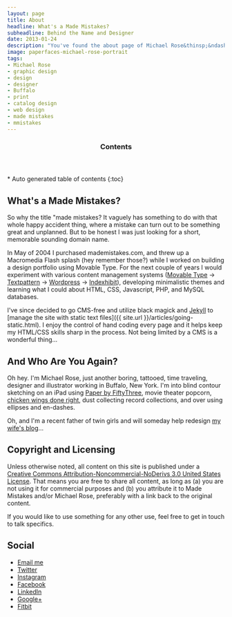 ```yaml
---
layout: page
title: About
headline: What's a Made Mistakes?
subheadline: Behind the Name and Designer
date: 2013-01-24
description: "You've found the about page of Michael Rose&thinsp;&ndash;&thinsp;just another boring, tattooed, time traveling, designer and illustrator from Buffalo, New York."
image: paperfaces-michael-rose-portrait
tags: 
- Michael Rose
- graphic design
- design
- designer
- Buffalo
- print
- catalog design
- web design
- made mistakes
- mmistakes
---
```

<section id="table-of-contents" class="toc">
  <header>
    <h3 class="delta">Contents</h3>
  </header>
<div id="drawer" markdown="1">
*  Auto generated table of contents
{:toc}
</div>
</section><!-- /#table-of-contents -->

## What's a Made Mistakes?

So why the title "made mistakes? It vaguely has something to do with that whole happy accident thing, where a mistake can turn out to be something great and unplanned. But to be honest I was just looking for a short, memorable sounding domain name.

In May of 2004 I purchased mademistakes.com, and threw up a Macromedia Flash splash (hey remember those?) while I worked on building a design portfolio using Movable Type. For the next couple of years I would experiment with various content management systems ([Movable Type](http://www.movabletype.org/) &rarr; [Textpattern](http://textpattern.com/) &rarr; [Wordpress](http://wordpress.org/) &rarr; [Indexhibit](http://www.indexhibit.org/)), developing minimalistic themes and learning what I could about <abbr>HTML</abbr>, <abbr>CSS</abbr>, Javascript, <abbr>PHP</abbr>, and MySQL databases.

I've since decided to go <abbr>CMS</abbr>-free and utilize black magick and [Jekyll](http://jekyllrb.com/) to [manage the site with static text files]({{ site.url }}/articles/going-static.html). I enjoy the control of hand coding every page and it helps keep my <abbr>HTML</abbr>/<abbr>CSS</abbr> skills sharp in the process. Not being limited by a <abbr>CMS</abbr> is a wonderful thing...

## And Who Are You Again?

Oh hey. I'm Michael Rose, just another boring, tattooed, time traveling, designer and illustrator working in Buffalo, New York. I'm into blind contour sketching on an iPad using [Paper by FiftyThree](http://www.fiftythree.com/paper), movie theater popcorn, [chicken wings done right](http://www.duffswings.com "Duff's Famous Wings"), dust collecting record collections, and over using ellipses and en-dashes.

Oh, and I'm a recent father of twin girls and will someday help redesign [my wife's blog](http://2littlerosebuds.com "2 Little Rosebuds")...

## Copyright and Licensing

Unless otherwise noted, all content on this site is published under a [Creative Commons Attribution-Noncommercial-NoDerivs 3.0 United States License](http://creativecommons.org/licenses/by-nc-nd/3.0/). That means you are free to share all content, as long as (a) you are not using it for commercial purposes and (b) you attribute it to Made Mistakes and/or Michael Rose, preferably with a link back to the original content.

If you would like to use something for any other use, feel free to get in touch to talk specifics.

## Social

* [Email me](mailto:michael@mademistakes.com)
* [Twitter](http://twitter.com/mmistakes "Follow me on Twitter")
* [Instagram](http://instagram.com/mmistakes)
* [Facebook](http://facebook.com/michaelrose)
* [LinkedIn](http://www.linkedin.com/in/michaelrose)
* [Google+](https://plus.google.com/118238196859537351707?rel=author)
* [Fitbit](http://www.fitbit.com/user/23VRV2)
